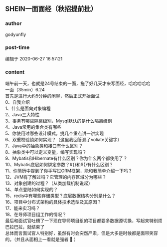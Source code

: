 ## SHEIN一面面经（秋招提前批）
### author 
godyunfly
### post-time 

编辑于  2020-06-27 16:57:21
### content 
<div class="post-topic-des nc-post-content">
 <div>
  端午前一天，也就是24号结束的一面，拖了好几天才来写面经，哈哈哈哈哈
 </div>
 <div>
  一面（35min）6.24
 </div>
 <div>
  首先是进行大约5分钟的闲聊，然后正式开始面试
 </div>
 <div>
  0、自我介绍
 </div>
 <div>
  1、什么是面向对象编程
 </div>
 <div>
  2、Java三大特性
 </div>
 <div>
  3、事务有哪些隔离级别，Mysql默认的是什么隔离级别
 </div>
 <div>
  4、Java常用的集合类有哪些
 </div>
 <div>
  5、你使用过哪些设计模式，挑几个重点讲一讲实现
 </div>
 <div>
  6、双重校验锁如何实现？（这里我回答漏了voliate关键字）
 </div>
 <div>
  7、Java中的抽象类和接口有什么区别？
 </div>
 <div>
  8、抽象类中可以定义变量，编写实现吗？
 </div>
 <div>
  9、Mybatis和Hibernate有什么区别？你为什么两个都使用了？
 </div>
 <div>
  10、Mybatis底层如何绑定参数？#{}和${}有什么区别？
 </div>
 <div>
  11、你简历中提到了你手写过ORM框架，能和我简单介绍一下吗？
 </div>
 <div>
  12、JVM有了解过吗？它管理的内存区域分为哪些？
 </div>
 <div>
  13、对象创建的过程？（从类加载机制说起）
 </div>
 <div>
  14、单点登陆如何实现的？
 </div>
 <div>
  15、redis中有哪些存储类型？底层数据结构分别是什么？
 </div>
 <div>
  16、项目中分布式架构的具体技术选型及其原因？
 </div>
 <div>
  17、能来实习吗？
 </div>
 <div>
  18、在导师项目组工作的情况？
 </div>
 <div>
  最后和面试官吐槽了一下现在导师项目组的项目都要多数据源切换，写起来特别烦巴拉巴拉，就结束了
 </div>
 <div>
  总体而言面试官人特别好，虽然有时会突然严肃，但是大多是时候都是面带笑容的。（并且从面相上一看就是强者
  <span>
   🤣
  </span>
  ）
 </div>
</div>

